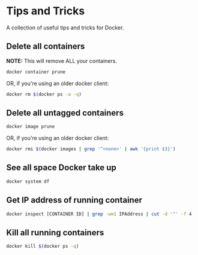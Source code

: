 # Tips and Tricks

A collection of useful tips and tricks for Docker.

## Delete all containers

**NOTE:** This will remove ALL your containers.

```bash
docker container prune
```

OR, if you're using an older docker client:

```bash
docker rm $(docker ps -a -q)
```

## Delete all untagged containers

```bash
docker image prune
```

OR, if you're using an older docker client:

```bash
docker rmi $(docker images | grep '^<none>' | awk '{print $3}')
```

## See all space Docker take up

```bash
docker system df
```

## Get IP address of running container

```bash
docker inspect [CONTAINER ID] | grep -wm1 IPAddress | cut -d '"' -f 4
```

## Kill all running containers

```bash
docker kill $(docker ps -q)
```

